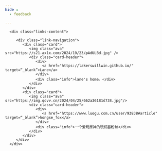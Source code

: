 ```yaml
---
hide :
  - feedback

---
```




<div class="post-body">
   <div id="links">
      <style>
/* 用于大屏幕和小屏幕的通用样式 */
.card {
    width: 45%;
    font-size: 1.2rem;
    padding: 10px 20px;
    border-radius: 4px;
    transition-duration: 0.15s;
    margin-bottom: 1rem;
    display: flex;
 }
 .card:nth-child(odd) {
    float: left;
 }
 .card:nth-child(even) {
    float: right;
 }
 .card:hover {
    transform: scale(1.1);
    box-shadow: 0 2px 6px 0 rgba(0, 0, 0, 0.12), 0 0 6px 0 rgba(0, 0, 0, 0.04);
 }
 .card a {
    border: none;
 }
 .card .ava {
    width: 4rem!important;
    height: 4rem!important;
    margin: 0!important;
    margin-right: 1em!important;
    border-radius: 4px;
 }
 .card .card-header {
    font-style: italic;
    overflow: hidden;
    width: 100%;
 }
 .card .card-header a {
    font-style: normal;
    color: #608DBD;
    font-weight: bold;
    text-decoration: none;
 }
 .card .card-header a:hover {
    color: #d480aa;
    text-decoration: none;
 }
 .card .card-header .info {
    font-style: normal;
    color: #a3a3a3;
    font-size: 14px;
    min-width: 0;
    overflow: hidden;
    white-space: normal;
 }
 /* 媒体查询：小屏幕 */
 @media (max-width: 768px) {
    .card {
       width: 100%; /* 在小屏幕上显示为单列 */
       float: none; /* 清除浮动 */
    }
 }
      </style>

      <div class="links-content">

         <div class="link-navigation">
            <div class="card">
               <img class="ava" src="https://s21.ax1x.com/2024/10/23/pAdULBd.jpg" />
               <div class="card-header">
                  <div>
                     <a href="https://lakerswillwin.github.io/" target=“_blank”>Lane</a>
                  </div>
                  <div class="info">lane's home。</div>
               </div>
            </div>
            <div class="card">
               <img class="ava" src="https://img.qovv.cn/2024/04/25/662a36181d738.jpg"/>
               <div class="card-header">
                  <div>
                     <a href="https://www.luogu.com.cn/user/93838#article" target=“_blank”>hongse_fox</a>
                  </div>
                  <div class="info">一个爱玩原神的玩机器粉丝</div>
               </div>
            </div>
         </div>
      </div>
   </div>
</div>